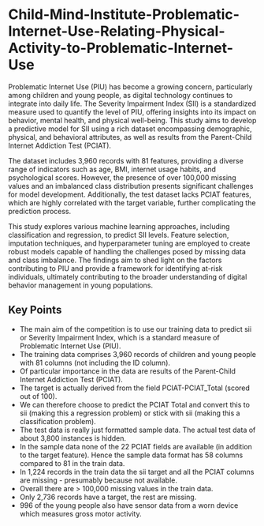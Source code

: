 # Child-Mind-Institute-Problematic-Internet-Use-Relating-Physical-Activity-to-Problematic-Internet-Use
Problematic Internet Use (PIU) has become a growing concern, particularly among children and young people, as digital technology continues to integrate into daily life. The Severity Impairment Index (SII) is a standardized measure used to quantify the level of PIU, offering insights into its impact on behavior, mental health, and physical well-being. This study aims to develop a predictive model for SII using a rich dataset encompassing demographic, physical, and behavioral attributes, as well as results from the Parent-Child Internet Addiction Test (PCIAT).

The dataset includes 3,960 records with 81 features, providing a diverse range of indicators such as age, BMI, internet usage habits, and psychological scores. However, the presence of over 100,000 missing values and an imbalanced class distribution presents significant challenges for model development. Additionally, the test dataset lacks PCIAT features, which are highly correlated with the target variable, further complicating the prediction process.

This study explores various machine learning approaches, including classification and regression, to predict SII levels. Feature selection, imputation techniques, and hyperparameter tuning are employed to create robust models capable of handling the challenges posed by missing data and class imbalance. The findings aim to shed light on the factors contributing to PIU and provide a framework for identifying at-risk individuals, ultimately contributing to the broader understanding of digital behavior management in young populations.

## Key Points

- The main aim of the competition is to use our training data to predict sii or Severity Impairment Index, which is a standard measure of Problematic Internet Use (PIU).
- The training data comprises 3,960 records of children and young people with 81 columns (not including the ID column).
- Of particular importance in the data are results of the Parent-Child Internet Addiction Test (PCIAT).
- The target is actually derived from the field PCIAT-PCIAT_Total (scored out of 100).
- We can therefore choose to predict the PCIAT Total and convert this to sii (making this a regression problem) or stick with sii (making this a classification problem).
- The test data is really just formatted sample data. The actual test data of about 3,800 instances is hidden.
- In the sample data none of the 22 PCIAT fields are available (in addition to the target feature). Hence the sample data format has 58 columns compared to 81 in the train data.
- In 1,224 records in the train data the sii target and all the PCIAT columns are missing - presumably because not available.
- Overall there are > 100,000 missing values in the train data.
- Only 2,736 records have a target, the rest are missing.
- 996 of the young people also have sensor data from a worn device which measures gross motor activity.
